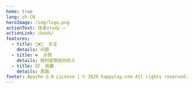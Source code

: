 ```yaml
---
home: true
lang: zh-CN
heroImage: /img/logo.png
actionText: 快速study →
actionLink: /book/
features:
  - title: 👩‍❤️‍👩  关注
    details: 问题
  - title: ❤️  点赞
    details: 随时能帮助你的人
  - title: 🐱  收藏
    details: 思路
footer: Apache-2.0 License | © 2020 happylay.com All rights reserved.
---
```


<!-- 第三方组件 -->

<Player></Player>

<!-- 自定义组件 -->
<!-- <music-player></music-player> -->
